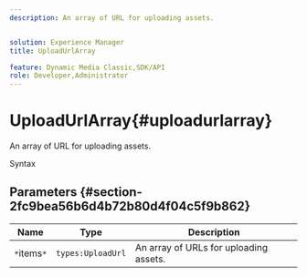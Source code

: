 ```yaml
---
description: An array of URL for uploading assets.


solution: Experience Manager
title: UploadUrlArray

feature: Dynamic Media Classic,SDK/API
role: Developer,Administrator
---
```


# UploadUrlArray{#uploadurlarray}

An array of URL for uploading assets.

 Syntax 

## Parameters {#section-2fc9bea56b6d4b72b80d4f04c5f9b862}

|  Name  | Type  | Description  |
|---|---|---|
|  `*`items`*`  | `types:UploadUrl`  | An array of URLs for uploading assets.  |

